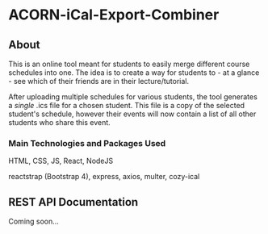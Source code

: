 # ACORN-iCal-Export-Combiner
## About
This is an online tool meant for students to easily merge different course schedules into one. The idea is to create a way for students to - at a glance - see which of their friends are in their lecture/tutorial.

After uploading multiple schedules for various students, the tool generates a *single* .ics file for a chosen student.
This file is a copy of the selected student's schedule, however their events will now contain a list of all other students who share this event.

### Main Technologies and Packages Used
HTML, CSS, JS, React, NodeJS

reactstrap (Bootstrap 4), express, axios, multer, cozy-ical

## REST API Documentation
Coming soon...
